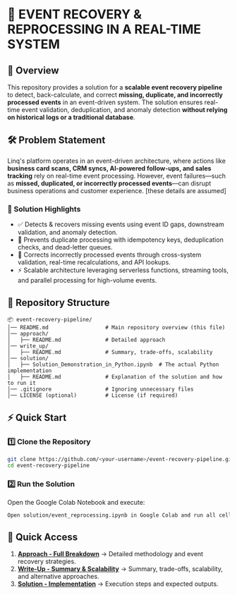 # 🚀 EVENT RECOVERY & REPROCESSING IN A REAL-TIME SYSTEM

## 📌 Overview
This repository provides a solution for a **scalable event recovery pipeline** to detect, back-calculate, and correct **missing, duplicate, and incorrectly processed events** in an event-driven system. The solution ensures real-time event validation, deduplication, and anomaly detection **without relying on historical logs or a traditional database**.

## 🛠 Problem Statement
Linq's platform operates in an event-driven architecture, where actions like **business card scans, CRM syncs, AI-powered follow-ups, and sales tracking** rely on real-time event processing. However, event failures—such as **missed, duplicated, or incorrectly processed events**—can disrupt business operations and customer experience. [these details are assumed]

### 🎯 Solution Highlights
- ✅ Detects & recovers missing events using event ID gaps, downstream validation, and anomaly detection.
- 🔄 Prevents duplicate processing with idempotency keys, deduplication checks, and dead-letter queues.
- 🔧 Corrects incorrectly processed events through cross-system validation, real-time recalculations, and API lookups.
- ⚡ Scalable architecture leveraging serverless functions, streaming tools, and parallel processing for high-volume events.

## 📂 Repository Structure
```plaintext
📦 event-recovery-pipeline/
│── README.md                  # Main repository overview (this file)
│── approach/          
│   ├── README.md              # Detailed approach
│── write_up/
│   ├── README.md              # Summary, trade-offs, scalability
│── solution/
│   ├── Solution_Demonstration_in_Python.ipynb  # The actual Python implementation
│   ├── README.md              # Explanation of the solution and how to run it
│── .gitignore                 # Ignoring unnecessary files
│── LICENSE (optional)         # License (if required)
```

## ⚡ Quick Start
### 1️⃣ Clone the Repository
```bash
git clone https://github.com/<your-username>/event-recovery-pipeline.git
cd event-recovery-pipeline
```

### 2️⃣ Run the Solution
Open the Google Colab Notebook and execute:
```bash
Open solution/event_reprocessing.ipynb in Google Colab and run all cells.
```

## 📌 Quick Access
1. **[Approach - Full Breakdown](approach/README.md)** → Detailed methodology and event recovery strategies.  
2. **[Write-Up - Summary & Scalability](write_up/README.md)** → Summary, trade-offs, scalability, and alternative approaches.  
3. **[Solution - Implementation](solution/README.md)** → Execution steps and expected outputs.  


